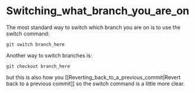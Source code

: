 # Switching_what_branch_you_are_on
The most standard way to switch which branch you are on is to use the switch command:
```git
git switch branch_here
```

Another way to switch branches is:
```git
git checkout branch_here
```

but this is also how you [[Reverting_back_to_a_previous_commit|Revert back to a previous commit]] so the switch command is a little more clear.